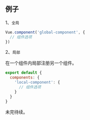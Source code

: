 ## 例子

1、`全局`

```js
Vue.component('global-component', {
  // 组件选项
})
```

2、`局部`

在一个组件内局部注册另一个组件。

```js
export default {
  components: {
    'local-component': {
      // 组件选项
    }
  }
}
```

未完待续。